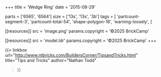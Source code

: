 +++
title = 'Wedge Ring'
date  = '2015-08-29'

parts = ['6565', '6564']
size  = ['13s', '13s', '3b']
tags  = [
  'partcount-segment-3',
  'partcount-total-54',
  'shape-polygon-18',
  'warning-loosely',
]

[[resources]]
src              = 'image.png'
params.copyright = '©2025 BrickCamp'

[[resources]]
src              = 'model.ldr'
params.copyright = '©2025 BrickCamp'
+++

{{< linkbox
    url="http://www.ntbricks.com/BuildersCorner/TipsandTricks.html"
    title="Tips and Tricks"
    author="Nathan Todd"
>}}

